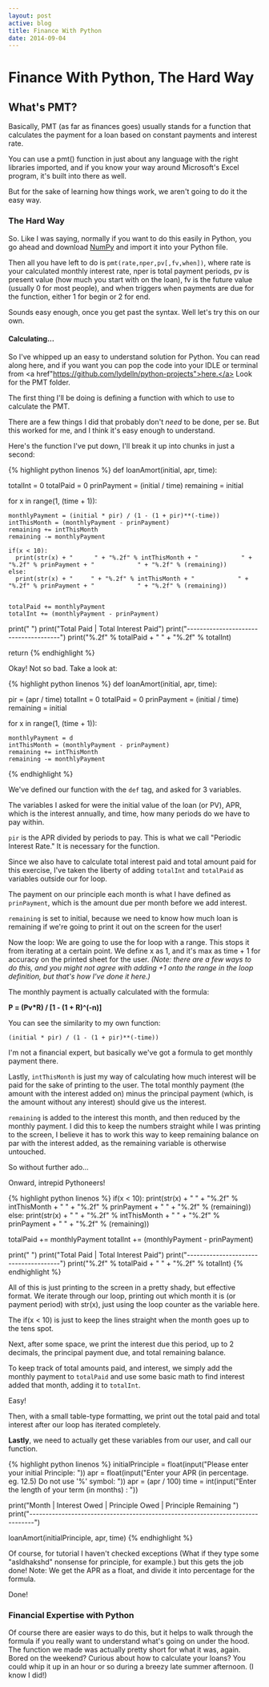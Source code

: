 ```yaml
---
layout: post
active: blog
title: Finance With Python
date: 2014-09-04
---
```



# Finance With Python, The Hard Way

## What's PMT?

Basically, PMT (as far as finances goes) usually stands for a function that calculates the payment for a loan based on constant payments and interest rate.

You can use a pmt() function in just about any language with the right libraries imported, and if you know your way around Microsoft's Excel program, it's built into there as well.

But for the sake of learning how things work, we aren't going to do it the easy way.

### The Hard Way

So. Like I was saying, normally if you want to do this easily in Python, you go ahead and download <a href="http://www.numpy.org/">NumPy</a> and import it into your Python file.

Then all you have left to do is `pmt(rate,nper,pv[,fv,when])`,
where rate is your calculated monthly interest rate, nper is total payment periods, pv is present value (how much you start with on the loan), fv is the future value (usually 0 for most people), and when triggers when payments are due for the function, either 1 for begin or 2 for end.

Sounds easy enough, once you get past the syntax. Well let's try this on our own.

#### Calculating...

So I've whipped up an easy to understand solution for Python.
You can read along here, and if you want you can pop the code into your IDLE or terminal from <a href"https://github.com/lydelln/python-projects">here.</a> Look for the PMT folder.

The first thing I'll be doing is defining a function with which to use to calculate the PMT.

There are a few things I did that probably don't *need* to be done, per se. But this worked for me, and I think it's easy enough to understand.

Here's the function I've put down, I'll break it up into chunks in just a second:

{% highlight python linenos %}
def loanAmort(initial, apr, time):

  totalInt = 0
  totalPaid = 0
  prinPayment = (initial / time)
  remaining = initial

  for x in range(1, (time + 1)):

    monthlyPayment = (initial * pir) / (1 - (1 + pir)**(-time))
    intThisMonth = (monthlyPayment - prinPayment)
    remaining += intThisMonth
    remaining -= monthlyPayment

    if(x < 10):
      print(str(x) + "      " + "%.2f" % intThisMonth + "            " + "%.2f" % prinPayment + "            " + "%.2f" % (remaining))
    else:
      print(str(x) + "     " + "%.2f" % intThisMonth + "            " + "%.2f" % prinPayment + "            " + "%.2f" % (remaining))


    totalPaid += monthlyPayment
    totalInt += (monthlyPayment - prinPayment)


  print(" ")
  print("Total Paid     |   Total Interest Paid")
  print("--------------------------------------")
  print("%.2f" % totalPaid + "             " + "%.2f" % totalInt)



  return
{% endhighlight %}

Okay! Not so bad. Take a look at:

{% highlight python linenos %}
def loanAmort(initial, apr, time):

  pir = (apr / time)
  totalInt = 0
  totalPaid = 0
  prinPayment = (initial / time)
  remaining = initial

  for x in range(1, (time + 1)):

    monthlyPayment = d
    intThisMonth = (monthlyPayment - prinPayment)
    remaining += intThisMonth
    remaining -= monthlyPayment
{% endhighlight %}

We've defined our function with the `def` tag, and asked for 3 variables.

The variables I asked for were the initial value of the loan (or PV), APR, which is the interest annually, and time, how many periods do we have to pay within.

`pir` is the APR divided by periods to pay. This is what we call "Periodic Interest Rate." It is necessary for the function.

Since we also have to calculate total interest paid and total amount paid for this exercise, I've taken the liberty of adding `totalInt` and `totalPaid` as variables outside our for loop.

The payment on our principle each month is what I have defined as `prinPayment`, which is the amount due per month before we add interest.

`remaining` is set to initial, because we need to know how much loan is remaining if we're going to print it out on the screen for the user!

Now the loop:
We are going to use the for loop with a range. This stops it from iterating at a certain point. We define x as 1, and it's max as time + 1 for accuracy on the printed sheet for the user. _(Note: there are a few ways to do this, and you might not agree with adding +1 onto the range in the loop definition, but that's how I've done it here.)_

The monthly payment is actually calculated with the formula:

**P = (Pv*R) / [1 - (1 + R)^(-n)]**

You can see the similarity to my own function:

`(initial * pir) / (1 - (1 + pir)**(-time))`

I'm not a financial expert, but basically we've got a formula to get monthly payment there.

Lastly, `intThisMonth` is just my way of calculating how much interest will be paid for the sake of printing to the user. The total monthly payment (the amount with the interest added on) minus the principal payment (which, is the amount without any interest) should give us the interest.

`remaining` is added to the interest this month, and then reduced by the monthly payment. I did this to keep the numbers straight while I was printing to the screen, I believe it has to work this way to keep remaining balance on par with the interest added, as the remaining variable is otherwise untouched.

So without further ado...

Onward, intrepid Pythoneers!

{% highlight python linenos %}
if(x < 10):
  print(str(x) + "      " + "%.2f" % intThisMonth + "            " + "%.2f" % prinPayment + "            " + "%.2f" % (remaining))
else:
  print(str(x) + "     " + "%.2f" % intThisMonth + "            " + "%.2f" % prinPayment + "            " + "%.2f" % (remaining))


  totalPaid += monthlyPayment
  totalInt += (monthlyPayment - prinPayment)


print(" ")
print("Total Paid     |   Total Interest Paid")
print("--------------------------------------")
print("%.2f" % totalPaid + "             " + "%.2f" % totalInt)
{% endhighlight %}

All of this is just printing to the screen in a pretty shady, but effective format. We iterate through our loop, printing out which month it is (or payment period) with str(x), just using the loop counter as the variable here.

The if(x < 10) is just to keep the lines straight when the month goes up to the tens spot.

Next, after some space, we print the interest due this period, up to 2 decimals, the principal payment due, and total remaining balance.

To keep track of total amounts paid, and interest, we simply add the monthly payment to `totalPaid` and use some basic math to find interest added that month, adding it to `totalInt`.

Easy!

Then, with a small table-type formatting, we print out the total paid and total interest after our loop has iterated completely.


**Lastly**, we need to actually get these variables from our user, and call our function.

{% highlight python linenos %}
initialPrinciple = float(input("Please enter your initial Principle: "))
apr = float(input("Enter your APR (in percentage. eg. 12.5) Do not use '%' symbol: "))
apr = (apr / 100)
time = int(input("Enter the length of your term (in months) : "))

print("Month | Interest Owed | Principle Owed |  Principle Remaining ")
print("-------------------------------------------------------------------------------")

loanAmort(initialPrinciple, apr, time)
{% endhighlight %}

Of course, for tutorial I haven't checked exceptions (What if they type some "asldhakshd" nonsense for principle, for example.) but this gets the job done!
Note: We get the APR as a float, and divide it into percentage for the formula.

Done!

### Financial Expertise with Python
Of course there are easier ways to do this, but it helps to walk through the formula if you really want to understand what's going on under the hood. The function we made was actually pretty short for what it was, again. Bored on the weekend? Curious about how to calculate your loans? You could whip it up in an hour or so during a breezy late summer afternoon. (I know I did!)
